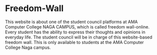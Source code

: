 # Freedom-Wall

This website is about one of the student council platforms at AMA Computer College NAGA CAMPUS, which is called freedom wall-online. Every student has the ability to express their thoughts and opinions in everyday life. The student council will be in charge of this website-based freedom wall. This is only available to students at the AMA Computer College Naga campus.
